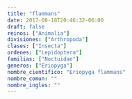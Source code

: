 ```yaml
---
title: "flammans"
date: 2017-08-18T20:46:32-06:00
draft: false
reinos: ["Animalia"]
divisiones: ["Arthropoda"]
clases: ["Insecta"]
ordenes: ["Lepidoptera"]
familias: ["Noctuidae"]
generos: ["Eriopyga"]
nombre_cientifico: "Eriopyga flammans"
nombre_comun: ""
nombre_ingles: ""
---
```

